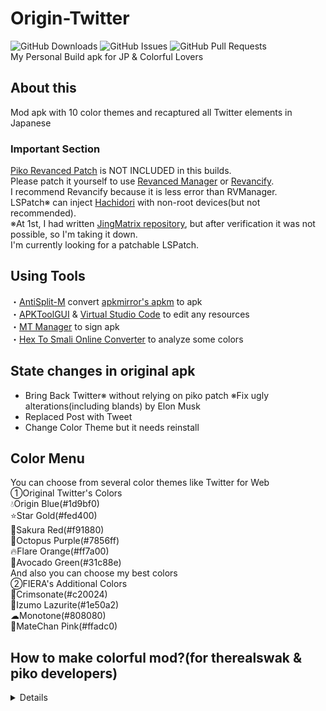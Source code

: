 # Origin-Twitter
![GitHub Downloads](https://img.shields.io/github/downloads/monefiera/Origin-Twitter/total?color=green&style=for-the-badge&logo=github)
![GitHub Issues](https://img.shields.io/github/issues/monefiera/Origin-Twitter?style=for-the-badge&logo=github)
![GitHub Pull Requests](https://img.shields.io/github/issues-pr/monefiera/Origin-Twitter?style=for-the-badge&logo=github)<br>
My Personal Build apk for JP & Colorful Lovers<br>

## About this
Mod apk with 10 color themes and recaptured all Twitter elements in Japanese<br>

### Important Section
[Piko Revanced Patch](https://github.com/crimera/piko) is NOT INCLUDED in this builds.<br>
Please patch it yourself to use [Revanced Manager](https://github.com/ReVanced/revanced-manager) or [Revancify](https://github.com/decipher3114/Revancify).<br>
I recommend Revancify because it is less error than RVManager.<br>
LSPatch※ can inject [Hachidori](https://github.com/Xposed-Modules-Repo/com.twifucker.hachidori) with non-root devices(but not recommended).<br>
※At 1st, I had written [JingMatrix repository](https://github.com/JingMatrix/LSPatch), but after verification it was not possible, so I'm taking it down.<br>
I'm currently looking for a patchable LSPatch.<br>

## Using Tools
・[AntiSplit-M](https://github.com/AbdurazaaqMohammed/AntiSplit-M) convert [apkmirror's apkm](https://www.apkmirror.com/apk/x-corp/twitter/) to apk<br>
・[APKToolGUI](https://github.com/AndnixSH/APKToolGUI) & [Virtual Studio Code](https://code.visualstudio.com/) to edit any resources<br>
・[MT Manager](https://mt2.cn) to sign apk<br>
・[Hex To Smali Online Converter](https://pantrif.github.io/HexToSmaliConverter/#) to analyze some colors<br>

## State changes in original apk
- Bring Back Twitter※ without relying on piko patch
※Fix ugly alterations(including blands) by Elon Musk<br>
- Replaced Post with Tweet
- Change Color Theme but it needs reinstall

## Color Menu
You can choose from several color themes like Twitter for Web<br>
①Original Twitter's Colors<br>
💧Origin Blue(#1d9bf0)<br>
⭐Star Gold(#fed400)<br>
🌸Sakura Red(#f91880)<br>
🐙Octopus Purple(#7856ff)<br>
🔥Flare Orange(#ff7a00)<br>
🥑Avocado Green(#31c88e)<br>
And also you can choose my best colors<br>
②FIERA's Additional Colors<br>
🌹Crimsonate(#c20024)<br>
💎Izumo Lazurite(#1e50a2)<br>
☁Monotone(#808080)<br>
🩷MateChan Pink(#ffadc0)<br>

## How to make colorful mod?(for therealswak & piko developers)
<details>
This may be a little confusing, but please use it as hints for a complete color patch implementation and Bring Back Twitter fix.<br>
This covers of piko's Bring Back Twitter patch partially.<br>
<br>
1: Replace “?dynamicColorGray1100” or “@color/gray_1100” in the file with “@color/twitter_blue”.<br>  
- res\layout\ocf_twitter_logo.xml
- res\layout\channels_toolbar_main.xml
- res\layout\login_toolbar_seamful_custom_view.xml
- style name="Theme.LaunchScreen"'s [windowSplashScreenBackground] in res\values\styles.xml
- [ic_launcher_background] in res\values\colors.xml<br>

2: Replace “#ff1d9bf0” with “@color/twitter_blue” in all files in the res folder except (res\values\)colors.xml and styles.xml.<br>

3: In styles.xml, change value of “coreColorBadgeVerified” for **<style name="TwitterBase.Dim" parent="@style/PaletteDim">**, **<style name="TwitterBase.LightsOut" parent="@style/PaletteLightsOut">** and **<style name="TwitterBase.Standard" parent="@style/PaletteStandard">** to @color/blue_500.<br>

4: In styles.xml, replace “abstractColorUnread” values of **<style name="PaletteDim" parent="@style/HorizonColorPaletteDark">**, **<style name="PaletteLightsOut" parent="@style/HorizonColorPaletteDark">** and **<style name="PaletteStandard" parent="@style/HorizonColorPaletteLight">** to @color/twitter_blue_opacity_50.<br>
And change the value of “abstractColorLink” in **<style name=“PaletteStandard” parent=“@style/HorizonColorPaletteLight”>** to @color/twitter_blue.<br>

At this point, the preparation is complete.<br>

5: In color.xml, change “badge_verified” value to @color/blue_500 and “twitter_blue” to #ff (any color code).<br>
In addition, change “deep_transparent_twitter_blue”, “twitter_blue_opacity_30”, “twitter_blue_opacity_50”, and “twitter_blue_opacity_58”, paying attention to # and the first two characters.<br>

6: Find two -0xE26410 values in the smali file and replace them with the FF (color code) specified in color.xml.<br>
Needless to say, note that it is necessary to convert to smali value. The location of the two smali files with hidden color codes varies from version to version, but the last two letters of the file name are the same, like yxx.smali and rxx.smali.<br>

The following is a brief description of what is done in each section.<br>
<details>
At 1's login_toolbar_seamful_custom_view.xml defines the color of the bird when first logging into Twitter. This and other parts of this work complete elements that Bring Back Twitter has not been able to return to.<br>
At 2, the work is to change the parts (such as the camera icon on the tweet screen) whose colors do not change even if the procedures described in 3 and below are performed.<br>
At 3 and beginning of 5, replace work is being done to change the badge color back to blue. This is because the same color as the theme may be difficult to recognize.<br>
At 4, the color of notification column is treated to be linked to the theme. Also, only in the light theme, the link color is not @color/twitter_blue, so the color is reflected by replacing it.<br>
</details>
</details>

## Credits
・[Twitter Inc.](https://twitter.com)：but it's gone…<br>
・[Web色見本 原色大辞典](https://www.colordic.org)：Help to Find any colors<br>
・[Risa Yuzuki](https://yuzu-risa.com)：[Crimsonate](https://www.youtube.com/watch?v=LuN5t8xIcKM) name holder which is one of my most favorite song<br>
・[MateChan](https://matechan.com)：One of color is for him<br>
・And Another One Person...<br>

